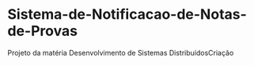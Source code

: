 # Sistema-de-Notificacao-de-Notas-de-Provas
Projeto da matéria Desenvolvimento de Sistemas DistribuídosCriação
